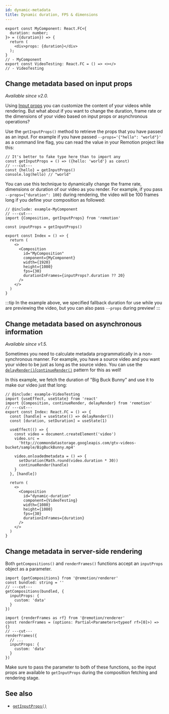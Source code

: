 ```yaml
---
id: dynamic-metadata
title: Dynamic duration, FPS & dimensions
---
```


```twoslash include example
export const MyComponent: React.FC<{
  duration: number;
}> = ({duration}) => {
  return (
    <div>props: {duration}</div>
  );
}
// - MyComponent
export const VideoTesting: React.FC = () => <></>
// - VideoTesting
```

## Change metadata based on input props

_Available since v2.0._

Using [Input props](/docs/parametrized-rendering) you can customize the content of your videos while rendering. But what about if you want to change the duration, frame rate or the dimensions of your video based on input props or asynchronous operations?

Use the `getInputProps()` method to retrieve the props that you have passed as an input.
For example if you have passed `--props='{"hello": "world"}'` as a command line flag, you can read the value in your Remotion project like this:

```tsx twoslash
// It's better to fake type here than to import any
const getInputProps = () => ({hello: 'world'} as const)
// ---cut---
const {hello} = getInputProps()
console.log(hello) // "world"
```

You can use this technique to dynamically change the frame rate, dimensions or duration of our video as you render. For example, if you pass `--props={"duration": 100}` during rendering, the video will be 100 frames long if you define your composition as followed:

```tsx twoslash
// @include: example-MyComponent
// ---cut---
import {Composition, getInputProps} from 'remotion'

const inputProps = getInputProps()

export const Index = () => {
  return (
    <>
      <Composition
        id="MyComposition"
        component={MyComponent}
        width={1920}
        height={1080}
        fps={30}
        durationInFrames={inputProps?.duration ?? 20}
      />
    </>
  )
}
```

:::tip
In the example above, we specified fallback duration for use while you are previewing the video, but you can also pass `--props` during preview!
:::

## Change metadata based on asynchronous information

_Available since v1.5._

Sometimes you need to calculate metadata programmatically in a non-synchronous manner. For example, you have a source video and you want your video to be just as long as the source video. You can use the [`delayRender()`/`continueRender()`](/docs/data-fetching) pattern for this as well!

In this example, we fetch the duration of "Big Buck Bunny" and use it to make our video just that long:

```tsx twoslash
// @include: example-VideoTesting
import {useEffect, useState} from 'react'
import {Composition, continueRender, delayRender} from 'remotion'
// ---cut---
export const Index: React.FC = () => {
  const [handle] = useState(() => delayRender())
  const [duration, setDuration] = useState(1)

  useEffect(() => {
    const video = document.createElement('video')
    video.src =
      'http://commondatastorage.googleapis.com/gtv-videos-bucket/sample/BigBuckBunny.mp4'

    video.onloadedmetadata = () => {
      setDuration(Math.round(video.duration * 30))
      continueRender(handle)
    }
  }, [handle])

  return (
    <>
      <Composition
        id="dynamic-duration"
        component={VideoTesting}
        width={1080}
        height={1080}
        fps={30}
        durationInFrames={duration}
      />
    </>
  )
}
```

## Change metadata in server-side rendering

Both `getCompositions()` and `renderFrames()` functions accept an `inputProps` object as a parameter.

```tsx twoslash
import {getCompositions} from '@remotion/renderer'
const bundled: string = ''
// ---cut---
getCompositions(bundled, {
  inputProps: {
    custom: 'data'
  }
})
```

```tsx twoslash
import {renderFrames as rf} from '@remotion/renderer'
const renderFrames = (options: Partial<Parameters<typeof rf>[0]>) => {}
// ---cut---
renderFrames({
  // ...
  inputProps: {
    custom: 'data'
  }
})
```

Make sure to pass the parameter to both of these functions, so the input props are available to `getInputProps` during the composition fetching and rendering stage.

## See also

- [`getInputProps()`](/docs/get-input-props)
